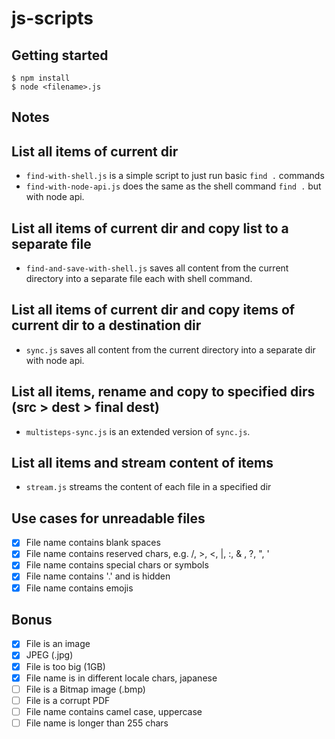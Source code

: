 # js-scripts

## Getting started

```shell
$ npm install
$ node <filename>.js
```

## Notes

## List all items of current dir
- `find-with-shell.js` is a simple script to just run basic `find .` commands
- `find-with-node-api.js` does the same as the shell command `find .` but with node api.

## List all items of current dir and copy list to a separate file
- `find-and-save-with-shell.js` saves all content from the current directory into a separate file each with shell command.

## List all items of current dir and copy items of current dir to a destination dir
- `sync.js` saves all content from the current directory into a separate dir with node api.

## List all items, rename and copy to specified dirs (src > dest > final dest)
- `multisteps-sync.js` is an extended version of `sync.js`.

## List all items and stream content of items
- `stream.js` streams the content of each file in a specified dir

## Use cases for unreadable files

 - [x] File name contains blank spaces
 - [x] File name contains reserved chars, e.g. /, >, <, |, :, & , ?, ", '
 - [x] File name contains special chars or symbols
 - [x] File name contains '.' and is hidden
 - [x] File name contains emojis

  ## Bonus

 - [x] File is an image
  - [x] JPEG (.jpg)
 - [x] File is too big (1GB)
 - [x] File name is in different locale chars, japanese
 - [ ] File is a Bitmap image (.bmp)
 - [ ] File is a corrupt PDF
 - [ ] File name contains camel case, uppercase
 - [ ] File name is longer than 255 chars
